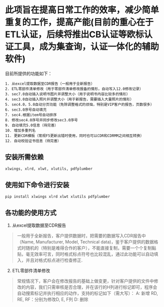 # 此项旨在提高日常工作的效率，减少简单重复的工作，提高产能(目前的重心在于ETL认证，后续将推出CB认证等欧标认证工具，成为集查询，认证一体化的辅助软件)
目前所提供的功能如下：
```
1. 从excel提取数据至CDR报告（一般用于全新报告）
2. ETL零部件清单修改（用于零部件清单修改报备的情形，自动写入12.0修改记录）
3. sec7.0自动插入说明书图片并调整大小（用于说明书内容比较多的情形）
4. sec3.0自动插入照片并调整大小（用于新报告，需要插入大量照片的情形）
5. sec4.0，5.0自动分页功能（免除调整格式的烦恼，特别是VIP客户的报告，页数很多）
6. sec3.0序号自动填充
7. sec4.根据item号自动排序
8. 修改sec4.0序号并同步修改sec3.0序号
9. 自动填充5.0信息（待完善）
10. 增加多重列名
11. 更新CDR模板（常规F5更新出错时使用，同时也可以CDR和CDRMM之间相互转换）
12. 自动校验证书信息（待完善）
```

## 安装所需依赖
`xlwings, xlrd, xlwt, xlutils, pdfplumber`

## 使用如下命令进行安装
`pip install xlwings xlrd xlwt xlutils pdfplumber`

## 各功能的使用方式
1. 从excel提取数据至CDR报告
> 一般用于全新报告，客户提供数据时，把需要的数据写入CDR报告中（Name, Manufacturer, Model, Technical data)，鉴于客户提供的数据格式时随机的（特别是难得合作的客户），不能直接复制，需要一个个复制黏贴，毫无效率可言，同时格式标点符号也比较混乱，通过此功能可以自动填入，并且对格式标点进行检查修正.

2. ETL零部件清单修改
> 常规情况下，客户会在修改报告的基础上做变更，针对客户提供的文件中修改的内容，我们只需审核是否合理，并在该行的H列进行标记即可，程序会自动搜索标记并执行相应的动作，支持的标记如下（需大写）：
A: 新增
RD, RE, RF：分别为修改D, E, F列
D: 删除



